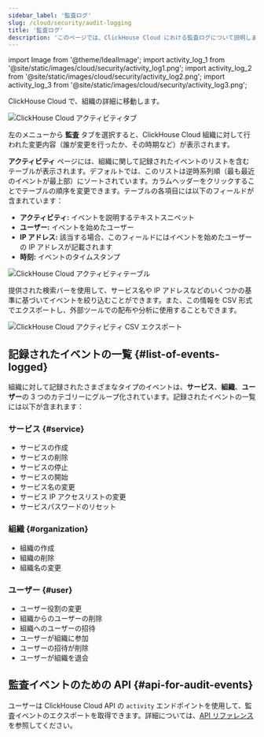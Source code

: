 ```yaml
---
sidebar_label: '監査ログ'
slug: /cloud/security/audit-logging
title: '監査ログ'
description: 'このページでは、ClickHouse Cloud における監査ログについて説明します。監査ログのアクセス方法と解釈方法を説明し、ClickHouse Cloud 組織に対して行われた変更を記録します。'
---
```


import Image from '@theme/IdealImage';
import activity_log_1 from '@site/static/images/cloud/security/activity_log1.png';
import activity_log_2 from '@site/static/images/cloud/security/activity_log2.png';
import activity_log_3 from '@site/static/images/cloud/security/activity_log3.png';

ClickHouse Cloud で、組織の詳細に移動します。 

<Image img={activity_log_1} size="md" alt="ClickHouse Cloud アクティビティタブ" border />

<br/>

左のメニューから **監査** タブを選択すると、ClickHouse Cloud 組織に対して行われた変更内容（誰が変更を行ったか、その時期など）が表示されます。

**アクティビティ** ページには、組織に関して記録されたイベントのリストを含むテーブルが表示されます。デフォルトでは、このリストは逆時系列順（最も最近のイベントが最上部）にソートされています。カラムヘッダーをクリックすることでテーブルの順序を変更できます。テーブルの各項目には以下のフィールドが含まれています：

- **アクティビティ:** イベントを説明するテキストスニペット
- **ユーザー:** イベントを始めたユーザー
- **IP アドレス:** 該当する場合、このフィールドにはイベントを始めたユーザーの IP アドレスが記載されます
- **時刻:** イベントのタイムスタンプ

<Image img={activity_log_2} size="md" alt="ClickHouse Cloud アクティビティテーブル" border />

<br/>

提供された検索バーを使用して、サービス名や IP アドレスなどのいくつかの基準に基づいてイベントを絞り込むことができます。また、この情報を CSV 形式でエクスポートし、外部ツールでの配布や分析に使用することもできます。

<div class="eighty-percent">
    <Image img={activity_log_3} size="lg" alt="ClickHouse Cloud アクティビティ CSV エクスポート" border />
</div>

## 記録されたイベントの一覧 {#list-of-events-logged}

組織に対して記録されたさまざまなタイプのイベントは、**サービス**、**組織**、**ユーザー**の 3 つのカテゴリーにグループ化されています。記録されたイベントの一覧には以下が含まれます：

### サービス {#service}

- サービスの作成
- サービスの削除
- サービスの停止
- サービスの開始
- サービス名の変更
- サービス IP アクセスリストの変更
- サービスパスワードのリセット

### 組織 {#organization}

- 組織の作成
- 組織の削除
- 組織名の変更

### ユーザー {#user}

- ユーザー役割の変更
- 組織からのユーザーの削除
- 組織へのユーザーの招待
- ユーザーが組織に参加
- ユーザーの招待が削除
- ユーザーが組織を退会

## 監査イベントのための API {#api-for-audit-events}

ユーザーは ClickHouse Cloud API の `activity` エンドポイントを使用して、監査イベントのエクスポートを取得できます。詳細については、[API リファレンス](https://clickhouse.com/docs/cloud/manage/api/swagger) を参照してください。

